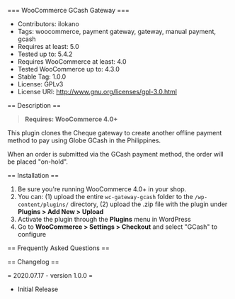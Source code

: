 === WooCommerce GCash Gateway ===

 - Contributors: ilokano
 - Tags: woocommerce, payment gateway, gateway, manual payment, gcash
 - Requires at least: 5.0
 - Tested up to: 5.4.2
 - Requires WooCommerce at least: 4.0
 - Tested WooCommerce up to: 4.3.0
 - Stable Tag: 1.0.0
 - License: GPLv3
 - License URI: http://www.gnu.org/licenses/gpl-3.0.html

== Description ==

> **Requires: WooCommerce 4.0+**

This plugin clones the Cheque gateway to create another offline payment method to pay using Globe GCash in the Philippines.

When an order is submitted via the GCash payment method, the order will be placed "on-hold".

== Installation ==

1. Be sure you're running WooCommerce 4.0+ in your shop.
2. You can: (1) upload the entire `wc-gateway-gcash` folder to the `/wp-content/plugins/` directory, (2) upload the .zip file with the plugin under **Plugins &gt; Add New &gt; Upload**
3. Activate the plugin through the **Plugins** menu in WordPress
4. Go to **WooCommerce &gt; Settings &gt; Checkout** and select "GCash" to configure

== Frequently Asked Questions ==


== Changelog ==

= 2020.07.17 - version 1.0.0 =
 * Initial Release
